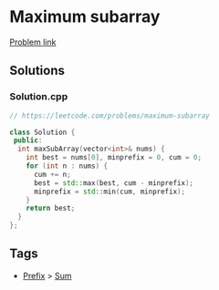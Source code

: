# Maximum subarray

[Problem link](https://leetcode.com/problems/maximum-subarray)

## Solutions


### Solution.cpp
```cpp
// https://leetcode.com/problems/maximum-subarray

class Solution {
 public:
  int maxSubArray(vector<int>& nums) {
    int best = nums[0], minprefix = 0, cum = 0;
    for (int n : nums) {
      cum += n;
      best = std::max(best, cum - minprefix);
      minprefix = std::min(cum, minprefix);
    }
    return best;
  }
};
```
## Tags

* [Prefix](/Collections/prefix.md#prefix) > [Sum](/Collections/prefix.md#sum)

